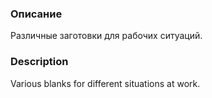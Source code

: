 ### Описание

Различные заготовки для рабочих ситуаций.

### Description

Various blanks for different situations at work.